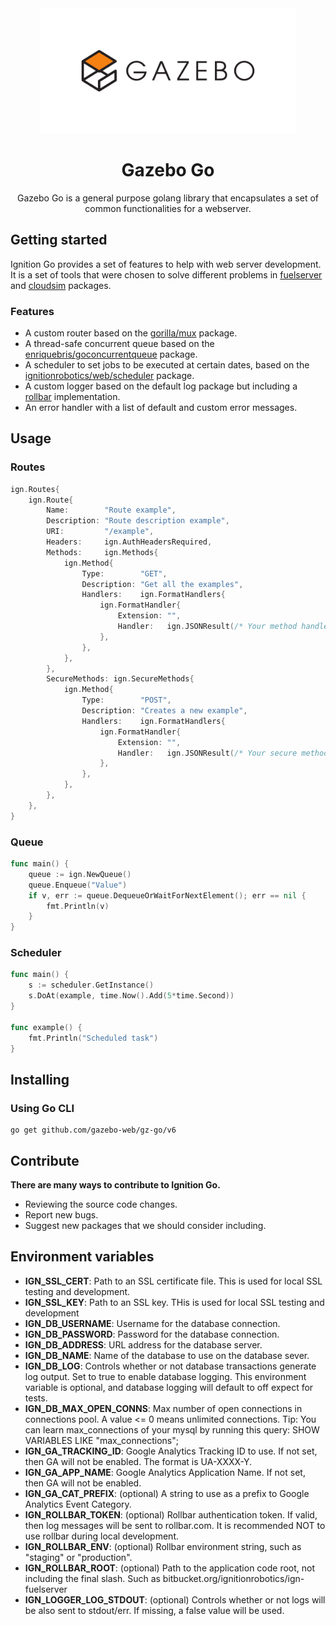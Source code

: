 <div align="center">
  <img src="./assets/logo.png" height="200" alt="Ignition Robotics" />
  <h1>Gazebo Go</h1>
  <p>Gazebo Go is a general purpose golang library that encapsulates a set of common functionalities for a webserver.</p>
</div>

## Getting started
Ignition Go provides a set of features to help with web server development. It is a set of tools that were chosen to solve different problems in [fuelserver](https://gitlab.com/ignitionrobotics/web/fuelserver) and [cloudsim](https://gitlab.com/ignitionrobotics/web/cloudsim) packages.

### Features
- A custom router based on the [gorilla/mux](https://github.com/gorilla/mux) package.
- A thread-safe concurrent queue based on the [enriquebris/goconcurrentqueue](https://github.com/enriquebris/goconcurrentqueue) package.
- A scheduler to set jobs to be executed at certain dates, based on the [ignitionrobotics/web/scheduler](https://gitlab.com/ignitionrobotics/web/scheduler) package.
- A custom logger based on the default log package but including a [rollbar](https://github.com/rollbar/rollbar-go) implementation.
- An error handler with a list of default and custom error messages.

## Usage

### Routes
```go
ign.Routes{
    ign.Route{
        Name:        "Route example",
        Description: "Route description example",
        URI:         "/example",
        Headers:     ign.AuthHeadersRequired,
        Methods:     ign.Methods{
            ign.Method{
                Type:        "GET",
                Description: "Get all the examples",
                Handlers:    ign.FormatHandlers{
                    ign.FormatHandler{
                        Extension: "",
                        Handler:   ign.JSONResult(/* Your method handler in here */),
                    },
                },
            },
        },
        SecureMethods: ign.SecureMethods{
            ign.Method{
                Type:        "POST",
                Description: "Creates a new example",
                Handlers:    ign.FormatHandlers{
                    ign.FormatHandler{
                        Extension: "",
                        Handler:   ign.JSONResult(/* Your secure method handler in here */),
                    },
                },
            },
        },
    },
}
```

### Queue
```go
func main() {
	queue := ign.NewQueue()
	queue.Enqueue("Value")
	if v, err := queue.DequeueOrWaitForNextElement(); err == nil {
		fmt.Println(v)
	}
}
```

### Scheduler
```go
func main() {
	s := scheduler.GetInstance()
	s.DoAt(example, time.Now().Add(5*time.Second))
}

func example() {
	fmt.Println("Scheduled task")
}
```

## Installing
### Using Go CLI
```
go get github.com/gazebo-web/gz-go/v6
```

## Contribute
**There are many ways to contribute to Ignition Go.**
- Reviewing the source code changes.
- Report new bugs.
- Suggest new packages that we should consider including.

## Environment variables
- **IGN_SSL_CERT**: Path to an SSL certificate file. This is used for local SSL testing and development.
- **IGN_SSL_KEY**: Path to an SSL key. THis is used for local SSL testing and development
- **IGN_DB_USERNAME**: Username for the database connection.
- **IGN_DB_PASSWORD**: Password for the database connection.
- **IGN_DB_ADDRESS**: URL address for the database server.
- **IGN_DB_NAME**: Name of the database to use on the database sever.
- **IGN_DB_LOG**: Controls whether or not database transactions generate log output. Set to true to enable database logging. This environment variable is optional, and database logging will default to off expect for tests.
- **IGN_DB_MAX_OPEN_CONNS**: Max number of open connections in connections pool. A value <= 0 means unlimited connections. Tip: You can learn max_connections of your mysql by running this query: SHOW VARIABLES LIKE "max_connections";
- **IGN_GA_TRACKING_ID**: Google Analytics Tracking ID to use. If not set, then GA will not be enabled. The format is UA-XXXX-Y.
- **IGN_GA_APP_NAME**: Google Analytics Application Name. If not set, then GA will not be enabled.
- **IGN_GA_CAT_PREFIX**: (optional) A string to use as a prefix to Google Analytics Event Category.
- **IGN_ROLLBAR_TOKEN**: (optional) Rollbar authentication token. If valid, then log messages will be sent to rollbar.com. It is recommended NOT to use rollbar during local development.
- **IGN_ROLLBAR_ENV**: (optional) Rollbar environment string, such as "staging" or "production".
- **IGN_ROLLBAR_ROOT**: (optional) Path to the application code root, not including the final slash. Such as bitbucket.org/ignitionrobotics/ign-fuelserver
- **IGN_LOGGER_LOG_STDOUT**: (optional) Controls whether or not logs will be also sent to stdout/err. If missing, a false value will be used.